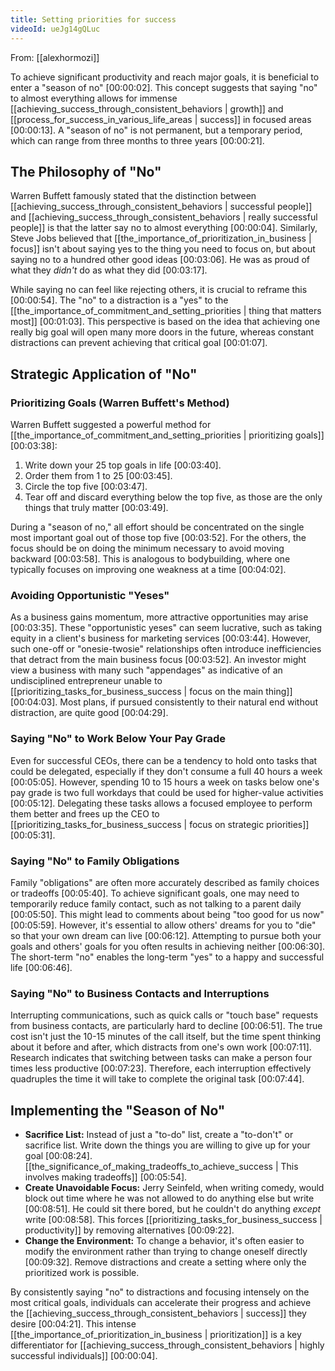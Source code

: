 ```yaml
---
title: Setting priorities for success
videoId: ueJg14gQLuc
---
```


From: [[alexhormozi]] <br/> 

To achieve significant productivity and reach major goals, it is beneficial to enter a "season of no" <a class="yt-timestamp" data-t="00:00:02">[00:00:02]</a>. This concept suggests that saying "no" to almost everything allows for immense [[achieving_success_through_consistent_behaviors | growth]] and [[process_for_success_in_various_life_areas | success]] in focused areas <a class="yt-timestamp" data-t="00:00:13">[00:00:13]</a>. A "season of no" is not permanent, but a temporary period, which can range from three months to three years <a class="yt-timestamp" data-t="00:00:21">[00:00:21]</a>.

## The Philosophy of "No"

Warren Buffett famously stated that the distinction between [[achieving_success_through_consistent_behaviors | successful people]] and [[achieving_success_through_consistent_behaviors | really successful people]] is that the latter say no to almost everything <a class="yt-timestamp" data-t="00:00:04">[00:00:04]</a>. Similarly, Steve Jobs believed that [[the_importance_of_prioritization_in_business | focus]] isn't about saying yes to the thing you need to focus on, but about saying no to a hundred other good ideas <a class="yt-timestamp" data-t="00:03:06">[00:03:06]</a>. He was as proud of what they *didn't* do as what they did <a class="yt-timestamp" data-t="00:03:17">[00:03:17]</a>.

While saying no can feel like rejecting others, it is crucial to reframe this <a class="yt-timestamp" data-t="00:00:54">[00:00:54]</a>. The "no" to a distraction is a "yes" to the [[the_importance_of_commitment_and_setting_priorities | thing that matters most]] <a class="yt-timestamp" data-t="00:01:03">[00:01:03]</a>. This perspective is based on the idea that achieving one really big goal will open many more doors in the future, whereas constant distractions can prevent achieving that critical goal <a class="yt-timestamp" data-t="00:01:07">[00:01:07]</a>.

## Strategic Application of "No"

### Prioritizing Goals (Warren Buffett's Method)
Warren Buffett suggested a powerful method for [[the_importance_of_commitment_and_setting_priorities | prioritizing goals]] <a class="yt-timestamp" data-t="00:03:38">[00:03:38]</a>:
1.  Write down your 25 top goals in life <a class="yt-timestamp" data-t="00:03:40">[00:03:40]</a>.
2.  Order them from 1 to 25 <a class="yt-timestamp" data-t="00:03:45">[00:03:45]</a>.
3.  Circle the top five <a class="yt-timestamp" data-t="00:03:47">[00:03:47]</a>.
4.  Tear off and discard everything below the top five, as those are the only things that truly matter <a class="yt-timestamp" data-t="00:03:49">[00:03:49]</a>.

During a "season of no," all effort should be concentrated on the single most important goal out of those top five <a class="yt-timestamp" data-t="00:03:52">[00:03:52]</a>. For the others, the focus should be on doing the minimum necessary to avoid moving backward <a class="yt-timestamp" data-t="00:03:58">[00:03:58]</a>. This is analogous to bodybuilding, where one typically focuses on improving one weakness at a time <a class="yt-timestamp" data-t="00:04:02">[00:04:02]</a>.

### Avoiding Opportunistic "Yeses"
As a business gains momentum, more attractive opportunities may arise <a class="yt-timestamp" data-t="00:03:35">[00:03:35]</a>. These "opportunistic yeses" can seem lucrative, such as taking equity in a client's business for marketing services <a class="yt-timestamp" data-t="00:03:44">[00:03:44]</a>. However, such one-off or "onesie-twosie" relationships often introduce inefficiencies that detract from the main business focus <a class="yt-timestamp" data-t="00:03:52">[00:03:52]</a>. An investor might view a business with many such "appendages" as indicative of an undisciplined entrepreneur unable to [[prioritizing_tasks_for_business_success | focus on the main thing]] <a class="yt-timestamp" data-t="00:04:03">[00:04:03]</a>. Most plans, if pursued consistently to their natural end without distraction, are quite good <a class="yt-timestamp" data-t="00:04:29">[00:04:29]</a>.

### Saying "No" to Work Below Your Pay Grade
Even for successful CEOs, there can be a tendency to hold onto tasks that could be delegated, especially if they don't consume a full 40 hours a week <a class="yt-timestamp" data-t="00:05:05">[00:05:05]</a>. However, spending 10 to 15 hours a week on tasks below one's pay grade is two full workdays that could be used for higher-value activities <a class="yt-timestamp" data-t="00:05:12">[00:05:12]</a>. Delegating these tasks allows a focused employee to perform them better and frees up the CEO to [[prioritizing_tasks_for_business_success | focus on strategic priorities]] <a class="yt-timestamp" data-t="00:05:31">[00:05:31]</a>.

### Saying "No" to Family Obligations
Family "obligations" are often more accurately described as family choices or tradeoffs <a class="yt-timestamp" data-t="00:05:40">[00:05:40]</a>. To achieve significant goals, one may need to temporarily reduce family contact, such as not talking to a parent daily <a class="yt-timestamp" data-t="00:05:50">[00:05:50]</a>. This might lead to comments about being "too good for us now" <a class="yt-timestamp" data-t="00:05:59">[00:05:59]</a>. However, it's essential to allow others' dreams for you to "die" so that your own dream can live <a class="yt-timestamp" data-t="00:06:12">[00:06:12]</a>. Attempting to pursue both your goals and others' goals for you often results in achieving neither <a class="yt-timestamp" data-t="00:06:30">[00:06:30]</a>. The short-term "no" enables the long-term "yes" to a happy and successful life <a class="yt-timestamp" data-t="00:06:46">[00:06:46]</a>.

### Saying "No" to Business Contacts and Interruptions
Interrupting communications, such as quick calls or "touch base" requests from business contacts, are particularly hard to decline <a class="yt-timestamp" data-t="00:06:51">[00:06:51]</a>. The true cost isn't just the 10-15 minutes of the call itself, but the time spent thinking about it before and after, which distracts from one's own work <a class="yt-timestamp" data-t="00:07:11">[00:07:11]</a>. Research indicates that switching between tasks can make a person four times less productive <a class="yt-timestamp" data-t="00:07:23">[00:07:23]</a>. Therefore, each interruption effectively quadruples the time it will take to complete the original task <a class="yt-timestamp" data-t="00:07:44">[00:07:44]</a>.

## Implementing the "Season of No"

*   **Sacrifice List:** Instead of just a "to-do" list, create a "to-don't" or sacrifice list. Write down the things you are willing to give up for your goal <a class="yt-timestamp" data-t="00:08:24">[00:08:24]</a>. [[the_significance_of_making_tradeoffs_to_achieve_success | This involves making tradeoffs]] <a class="yt-timestamp" data-t="00:05:54">[00:05:54]</a>.
*   **Create Unavoidable Focus:** Jerry Seinfeld, when writing comedy, would block out time where he was not allowed to do anything else but write <a class="yt-timestamp" data-t="00:08:51">[00:08:51]</a>. He could sit there bored, but he couldn't do anything *except* write <a class="yt-timestamp" data-t="00:08:58">[00:08:58]</a>. This forces [[prioritizing_tasks_for_business_success | productivity]] by removing alternatives <a class="yt-timestamp" data-t="00:09:22">[00:09:22]</a>.
*   **Change the Environment:** To change a behavior, it's often easier to modify the environment rather than trying to change oneself directly <a class="yt-timestamp" data-t="00:09:32">[00:09:32]</a>. Remove distractions and create a setting where only the prioritized work is possible.

By consistently saying "no" to distractions and focusing intensely on the most critical goals, individuals can accelerate their progress and achieve the [[achieving_success_through_consistent_behaviors | success]] they desire <a class="yt-timestamp" data-t="00:04:21">[00:04:21]</a>. This intense [[the_importance_of_prioritization_in_business | prioritization]] is a key differentiator for [[achieving_success_through_consistent_behaviors | highly successful individuals]] <a class="yt-timestamp" data-t="00:00:04">[00:00:04]</a>.